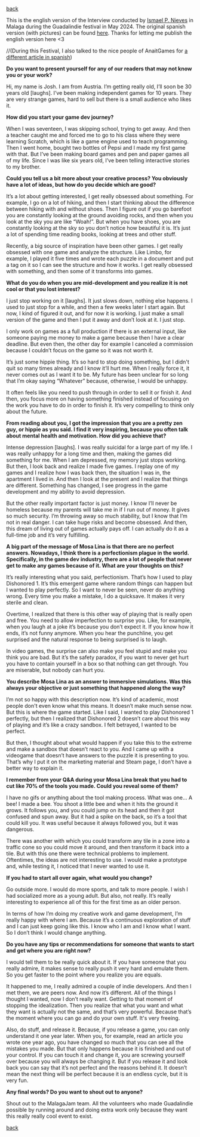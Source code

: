 [back](thinking)

This is the english version of the Interview conducted by [Ismael P. Nieves](https://x.com/ismael_gurr) in Malaga during the Guadalindie festival in May 2024.
The original spanish version (with pictures) can be found [here](https://www.navigames.es/entrevistas/entrevista-guadalindie-stuffed-wombat/). Thanks for letting me publish the english version here <3

//(During this Festival, I also talked to the nice people of AnaitGames for [a different article in spanish](https://www.anaitgames.com/entrevistas/stuffed-wombat-pequenas-comunidades))

**Do you want to present yourself for any of our readers that may not know you or your work?**

Hi, my name is Josh. I am from Austria. I’m getting really old, I’ll soon be 30 years old [laughs]. I’ve been making independent games for 10 years. They are very strange games, hard to sell but there is a small audience who likes it.

**How did you start your game dev journey?**

When I was seventeen, I was skipping school, trying to get away. And then a teacher caught me and forced me to go to his class where they were learning Scratch, which is like a game engine used to teach programming. Then I went home, bought two bottles of Pepsi and I made my first game with that. But I’ve been making board games and pen and paper games all of my life. Since I was like six years old, I’ve been telling interactive stories to my brother.

**Could you tell us a bit more about your creative process? You obviously have a lot of ideas, but how do you decide which are good?**

It’s a lot about getting interested, I get really obsessed about something. For example, I go on a lot of hiking, and then I start thinking about the difference between hiking with and without shoes. Then I figure out if you go barefoot you are constantly looking at the ground avoiding rocks, and then when you look at the sky you are like “Woah!”. But when you have shoes, you are constantly looking at the sky so you don’t notice how beautiful it is. It’s just a lot of spending time reading books, looking at trees and other stuff.

Recently, a big source of inspiration have been other games. I get really obsessed with one game and analyze the structure. Like Limbo, for example, I played it five times and wrote each puzzle in a document and put a tag on it so I can see the structure and how it works. I get really obsessed with something, and then some of it transforms into games.

**What do you do when you are mid-development and you realize it is not cool or that you lost interest?**

I just stop working on it [laughs]. It just slows down, nothing else happens. I used to just stop for a while, and then a few weeks later I start again. But now, I kind of figured it out, and for now it is working. I just make a small version of the game and then I put it away and don’t look at it. I just stop.

I only work on games as a full production if there is an external input, like someone paying me money to make a game because then I have a clear deadline. But even then, the other day for example I canceled a commission because I couldn’t focus on the game so it was not worth it.

It’s just some hippie thing. It’s so hard to stop doing something, but I didn't quit so many times already and I know it’ll hurt me. When I really force it, it never comes out as I want it to be. My future has been unclear for so long that I’m okay saying “Whatever” because, otherwise, I would be unhappy.

It often feels like you need to push through in order to sell it or finish it. And then, you focus more on having something finished instead of focusing on the work you have to do in order to finish it. It’s very compelling to think only about the future.

**From reading about you, I got the impression that you are a pretty zen guy, or hippie as you said. I find it very inspiring, because you often talk about mental health and motivation. How did you achieve that?**

Intense depression [laughs]. I was really suicidal for a large part of my life. I was really unhappy for a long time and then, making the games did something for me. When I am depressed, my memory just stops working. But then, I look back and realize I made five games. I replay one of my games and I realize how I was back then, the situation I was in, the apartment I lived in. And then I look at the present and I realize that things are different. Something has changed, I see progress in the game development and my ability to avoid depression.


But the other really important factor is just money. I know I’ll never be homeless because my parents will take me in if I run out of money. It gives so much security. I’m throwing away so much stability, but I know that I’m not in real danger. I can take huge risks and become obsessed. And then, this dream of living out of games actually pays off. I can actually do it as a full-time job and it’s very fulfilling.

**A big part of the message of Mosa Lina is that there are no perfect answers. Nowadays, I think there is a perfectionism plague in the world. Specifically, in the game dev industry, there are a lot of people that never get to make any games because of it. What are your thoughts on this?**

It’s really interesting what you said, perfectionism. That’s how I used to play Dishonored 1. It’s this emergent game where random things can happen but I wanted to play perfectly. So I want to never be seen, never do anything wrong. Every time you make a mistake, I do a quicksave. It makes it very sterile and clean.

Overtime, I realized that there is this other way of playing that is really open and free. You need to allow imperfection to surprise you. Like, for example, when you laugh at a joke it’s because you don’t expect it. If you know how it ends, it’s not funny anymore. When you hear the punchline, you get surprised and the natural response to being surprised is to laugh.

In video games, the surprise can also make you feel stupid and make you think you are bad. But it’s the safety paradox, if you want to never get hurt you have to contain yourself in a box so that nothing can get through. You are miserable, but nobody can hurt you.

**You describe Mosa Lina as an answer to immersive simulations. Was this always your objective or just something that happened along the way?**

I’m not so happy with this description now. It’s kind of academic, most people don't even know what this means. It doesn’t make much sense now. But this is where the game started. Like I said, I wanted to play Dishonored 1 perfectly, but then I realized that Dishonored 2 doesn’t care about this way of playing and it’s like a crazy sandbox. I felt betrayed, I wanted to be perfect. 

But then, I thought about what would happen if you take this to the extreme and make a sandbox that doesn’t react to you. And I came up with a videogame that doesn’t have answers to the puzzle it is presenting to you. That’s why I put it on the marketing material and Steam page, I don’t have a better way to explain it.

**I remember from your Q&A during your Mosa Lina break that you had to cut like 70% of the tools you made. Could you reveal some of them?**

I have no gifs or anything about the tool making process.  What was one… A bee! I made a bee. You shoot a little bee and when it hits the ground it grows. It follows you, and you could jump on its head and then it got confused and spun away. But it had a spike on the back, so it’s a tool that could kill you. It was useful because it always followed you, but it was dangerous.

There was another with which you could transform any tile in a zone into a traffic cone so you could move it around, and then transform it back into a tile. But with this one there were technical problems to implement. Oftentimes, the ideas are not interesting to use. I would make a prototype and, while testing it, I noticed that I never wanted to use it.

**If you had to start all over again, what would you change?**

Go outside more. I would do more sports, and talk to more people. I wish I had socialized more as a young adult. But also, not really. It’s really interesting to experience all of this for the first time as an older person.

In terms of how I’m doing my creative work and game development, I’m really happy with where I am. Because it’s a continuous exploration of stuff and I can just keep going like this. I know who I am and I know what I want. So I don’t think I would change anything.

**Do you have any tips or recommendations for someone that wants to start and get where you are right now?**

I would tell them to be really quick about it. If you have someone that you really admire, it makes sense to really push it very hard and emulate them. So you get faster to the point where you realize you are equals.

It happened to me, I really admired a couple of indie developers. And then I met them, we are peers now. And now it’s different. All of the things I thought I wanted, now I don’t really want. Getting to that moment of stopping the idealization. Then you realize that what you want and what they want is actually not the same, and that’s very powerful. Because that’s the moment where you can go and do your own stuff. It's very freeing.

Also, do stuff, and release it. Because, if you release a game, you can only understand it one year later. When you, for example, read an article you wrote one year ago, you have changed so much that you can see all the mistakes you made. But that only happens because it is finished and out of your control. If you can touch it and change it, you are screwing yourself over because you will always be changing it. But if you release it and look back you can say that it’s not perfect and the reasons behind it. It doesn’t mean the next thing will be perfect because it is an endless cycle, but it is very fun.

**Any final words? Do you want to shout out to anyone?**

Shout out to the MalagaJam team. All the volunteers who made Guadalindie possible by running around and doing extra work only because they want this really really cool event to exist. 


[back](thinking)
